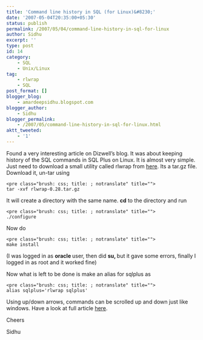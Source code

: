 ```yaml
---
title: 'Command line history in SQL (for Linux)&#8230;'
date: '2007-05-04T20:35:00+05:30'
status: publish
permalink: /2007/05/04/command-line-history-in-sql-for-linux
author: Sidhu
excerpt: ''
type: post
id: 14
category:
    - SQL
    - Unix/Linux
tag:
    - rlwrap
    - SQL
post_format: []
blogger_blog:
    - amardeepsidhu.blogspot.com
blogger_author:
    - Sidhu
blogger_permalink:
    - /2007/05/command-line-history-in-sql-for-linux.html
aktt_tweeted:
    - '1'
---
```

Found a very interesting article on Dizwell’s blog. It was about keeping history of the SQL commands in SQL Plus on Linux. It is almost very simple. Just need to download a small utility called rlwrap from [here](http://utopia.knoware.nl/%7Ehlub/rlwrap/). Its a tar.gz file. Download it, un-tar using

```
<pre class="brush: css; title: ; notranslate" title="">
tar -xvf rlwrap-0.28.tar.gz
```

It will create a directory with the same name. <span style="font-weight: bold">cd</span> to the directory and run

```
<pre class="brush: css; title: ; notranslate" title="">
./configure
```

Now do

```
<pre class="brush: css; title: ; notranslate" title="">
make install
```

(I was logged in as <span style="font-weight: bold">oracle </span>user, then did <span style="font-weight: bold">su, </span>but it gave some errors, finally I logged in as root and it worked fine)

Now what is left to be done is make an alias for sqlplus as

```
<pre class="brush: css; title: ; notranslate" title="">
alias sqlplus='rlwrap sqlplus'
```

Using up/down arrows, commands can be scrolled up and down just like windows. Have a look at full article [here](http://www.dizwell.com/prod/node/56).

Cheers

Sidhu